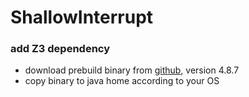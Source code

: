 # ShallowInterrupt

### add Z3 dependency

- download prebuild binary from [github](https://github.com/Z3Prover/z3/releases), version 4.8.7
- copy binary to java home according to your OS